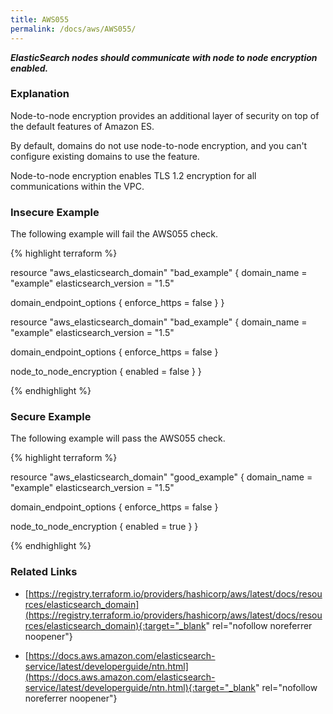 ```yaml
---
title: AWS055
permalink: /docs/aws/AWS055/
---
```


***ElasticSearch nodes should communicate with node to node encryption enabled.***

### Explanation


Node-to-node encryption provides an additional layer of security on top of the default features of Amazon ES.

By default, domains do not use node-to-node encryption, and you can't configure existing domains to use the feature.

Node-to-node encryption enables TLS 1.2 encryption for all communications within the VPC.



### Insecure Example

The following example will fail the AWS055 check.

{% highlight terraform %}

resource "aws_elasticsearch_domain" "bad_example" {
  domain_name           = "example"
  elasticsearch_version = "1.5"

  domain_endpoint_options {
    enforce_https = false
  }
}

resource "aws_elasticsearch_domain" "bad_example" {
  domain_name           = "example"
  elasticsearch_version = "1.5"

  domain_endpoint_options {
    enforce_https = false
  }

  node_to_node_encryption {
    enabled = false
  }
}

{% endhighlight %}



### Secure Example

The following example will pass the AWS055 check.

{% highlight terraform %}

resource "aws_elasticsearch_domain" "good_example" {
  domain_name           = "example"
  elasticsearch_version = "1.5"

  domain_endpoint_options {
    enforce_https = false
  }

  node_to_node_encryption {
    enabled = true
  }
}

{% endhighlight %}


### Related Links


- [https://registry.terraform.io/providers/hashicorp/aws/latest/docs/resources/elasticsearch_domain](https://registry.terraform.io/providers/hashicorp/aws/latest/docs/resources/elasticsearch_domain){:target="_blank" rel="nofollow noreferrer noopener"}

- [https://docs.aws.amazon.com/elasticsearch-service/latest/developerguide/ntn.html](https://docs.aws.amazon.com/elasticsearch-service/latest/developerguide/ntn.html){:target="_blank" rel="nofollow noreferrer noopener"}

